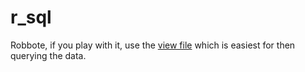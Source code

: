 # r_sql

Robbote, if you play with  it, use the [view file](https://github.com/klasharr/r_sql/blob/main/helm_data_view) which is easiest for then querying the data.
